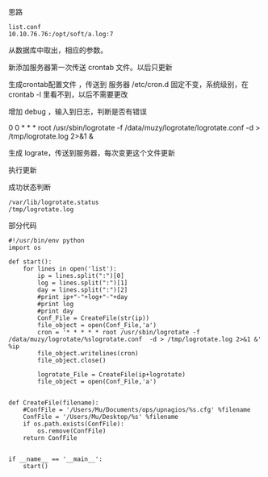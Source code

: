 
思路

```
list.conf
10.10.76.76:/opt/soft/a.log:7
```

从数据库中取出，相应的参数。

新添加服务器第一次传送 crontab 文件。以后只更新


生成crontab配置文件 ，传送到 服务器 /etc/cron.d 固定不变，系统级别，在crontab -l 里看不到，以后不需要更改

增加 debug ，输入到日志，判断是否有错误

0 0 * * * root /usr/sbin/logrotate -f /data/muzy/logrotate/logrotate.conf  -d > /tmp/logrotate.log 2>&1 &

生成 lograte，传送到服务器，每次变更这个文件更新

执行更新


成功状态判断

```
/var/lib/logrotate.status
/tmp/logrotate.log
```

部分代码

```
#!/usr/bin/env python
import os

def start():
	for lines in open('list'):
		ip = lines.split(":")[0]
		log = lines.split(":")[1]
		day = lines.split(":")[2]
		#print ip+"-"+log+"-"+day
		#print log
		#print day
		Conf_File = CreateFile(str(ip))
		file_object = open(Conf_File,'a')
		cron = '* * * * * root /usr/sbin/logrotate -f /data/muzy/logrotate/%slogrotate.conf  -d > /tmp/logrotate.log 2>&1 &' %ip
		file_object.writelines(cron)
		file_object.close()

		logrotate_File = CreateFile(ip+logrotate)
		file_object = open(Conf_File,'a')


def CreateFile(filename):
    #ConfFile = '/Users/Mu/Documents/ops/upnagios/%s.cfg' %filename
    ConfFile = '/Users/Mu/Desktop/%s' %filename
    if os.path.exists(ConfFile):
        os.remove(ConfFile)
    return ConfFile


if __name__ == '__main__':
	start()

```